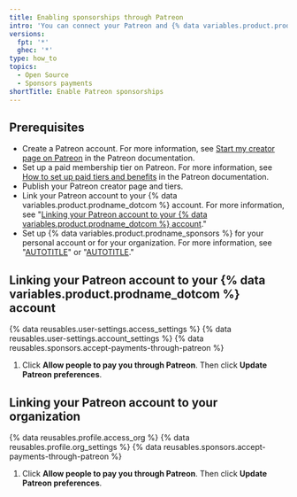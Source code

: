 ```yaml
---
title: Enabling sponsorships through Patreon
intro: 'You can connect your Patreon and {% data variables.product.prodname_dotcom %} accounts to receive {% data variables.product.prodname_sponsors %} sponsorships through Patreon.'
versions:
  fpt: '*'
  ghec: '*'
type: how_to
topics:
  - Open Source
  - Sponsors payments
shortTitle: Enable Patreon sponsorships
---
```


## Prerequisites

- Create a Patreon account. For more information, see [Start my creator page on Patreon](https://support.patreon.com/hc/en-us/articles/115002958403-Start-my-creator-page-on-Patreon) in the Patreon documentation.
- Set up a paid membership tier on Patreon. For more information, see [How to set up paid tiers and benefits](https://support.patreon.com/hc/en-us/articles/203913559-How-to-set-up-paid-tiers-and-benefits) in the Patreon documentation.
- Publish your Patreon creator page and tiers.
- Link your Patreon account to your {% data variables.product.prodname_dotcom %} account. For more information, see "[Linking your Patreon account to your {% data variables.product.prodname_dotcom %} account](#linking-your-patreon-account-to-your-github-account)."
- Set up {% data variables.product.prodname_sponsors %} for your personal account or for your organization. For more information, see "[AUTOTITLE](/sponsors/receiving-sponsorships-through-github-sponsors/setting-up-github-sponsors-for-your-personal-account)" or "[AUTOTITLE](/sponsors/receiving-sponsorships-through-github-sponsors/setting-up-github-sponsors-for-your-organization)."

## Linking your Patreon account to your {% data variables.product.prodname_dotcom %} account

{% data reusables.user-settings.access_settings %}
{% data reusables.user-settings.account_settings %}
{% data reusables.sponsors.accept-payments-through-patreon %}
1. Click **Allow people to pay you through Patreon**. Then click **Update Patreon preferences**.

## Linking your Patreon account to your organization

{% data reusables.profile.access_org %}
{% data reusables.profile.org_settings %}
{% data reusables.sponsors.accept-payments-through-patreon %}
1. Click **Allow people to pay you through Patreon**. Then click **Update Patreon preferences**.
